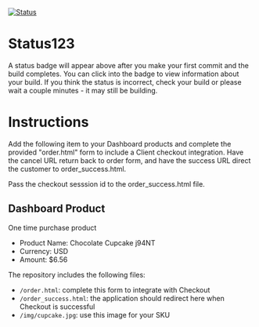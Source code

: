 [![Status](https://img.shields.io/badge/status-SUBMITTABLE%20COMMIT:%203c0a4ce5ccebcaad9b8033a32c189ebb7ef97db1-brightgreen.svg)](https://github.com/crowdbotics-challenges/bakery_scaffold_9hKPHMmZaaS7Tjub/commit/3c0a4ce5ccebcaad9b8033a32c189ebb7ef97db1)



# Status123

A status badge will appear above after you make your first commit and the build completes. You can click into the badge to view information about your build. If you think the status is incorrect, check your build or please wait a couple minutes - it may still be building.

# Instructions

Add the following item to your Dashboard products and complete the provided "order.html" form to include a Client checkout integration. Have the cancel URL return back to order form, and have the success URL direct the customer to order_success.html.

Pass the checkout sesssion id to the order_success.html file.

## Dashboard Product
One time purchase product
* Product Name: Chocolate Cupcake j94NT
* Currency: USD
* Amount: $6.56

The repository includes the following files:
* `/order.html`: complete this form to integrate with Checkout
* `/order_success.html`: the application should redirect here when Checkout is successful
* `/img/cupcake.jpg`: use this image for your SKU
